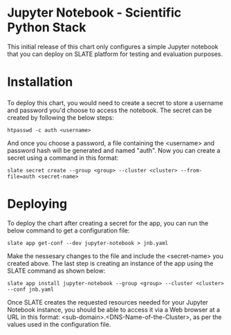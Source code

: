 # Jupyter Notebook - Scientific Python Stack

This initial release of this chart only configures a simple Jupyter notebook that you can deploy on SLATE platform for testing and evaluation purposes.

# Installation

### 
To deploy this chart, you would need to create a secret to store a username and password you'd choose to access the notebook. The secret can be created by following the below steps:

	htpasswd -c auth <username>
	
And once you choose a password, a file containing the &lt;username&gt; and password hash will be generated and named "auth".
Now you can create a secret using a command in this format: 
	
	slate secret create --group <group> --cluster <cluster> --from-file=auth <secret-name>

# Deploying
To deploy the chart after creating a secret for the app, you can run the below command to get a configuration file:  

	slate app get-conf --dev jupyter-notebook > jnb.yaml
	
Make the nessesary changes to the file and include the &lt;secret-name&gt; you created above. The last step is creating an instance of the app using the SLATE command as shown below: 

	slate app install jupyter-notebook --group <group> --cluster <cluster> --conf jnb.yaml
	
Once SLATE creates the requested resources needed for your Jupyter Notebook instance, you should be able to access it via a Web browser at a URL in this format: &lt;sub-domain&gt;.&lt;DNS-Name-of-the-Cluster&gt;, as per the values used in the configuration file. 
